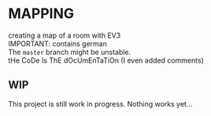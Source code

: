 # MAPPING
creating a map of a room with EV3  
IMPORTANT: contains german  
The `master` branch might be unstable.  
tHe CoDe Is ThE dOcUmEnTaTiOn (I even added comments)

## WIP
This project is still work in progress. Nothing works yet...